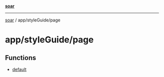[**soar**](../../../README.md)

***

[soar](../../../modules.md) / app/styleGuide/page

# app/styleGuide/page

## Functions

- [default](functions/default.md)
